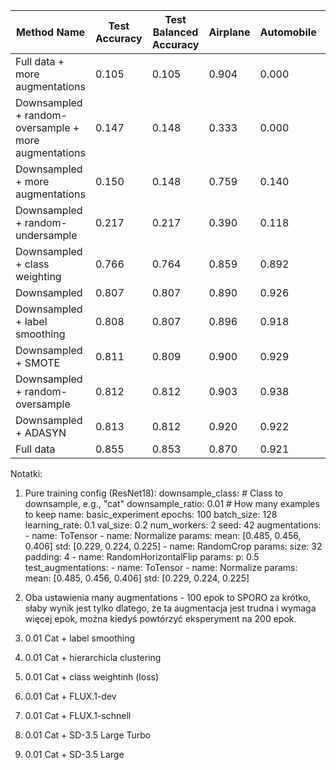 | Method Name                          | Test Accuracy | Test Balanced Accuracy | Airplane | Automobile | Bird  | Cat   | Deer  | Dog   | Frog  | Horse | Ship  | Truck |
|--------------------------------------|---------------|-------------------------|----------|------------|-------|-------|-------|-------|-------|-------|-------|-------|
| Full data + more augmentations      | 0.105         | 0.105                   | 0.904    | 0.000      | 0.022 | 0.006 | 0.004 | 0.016 | 0.003 | 0.065 | 0.022 | 0.010 |
| Downsampled + random-oversample + more augmentations | 0.147 | 0.148         | 0.333    | 0.000      | 0.245 | 0.000 | 0.008 | 0.252 | 0.002 | 0.004 | 0.572 | 0.051 |
| Downsampled + more augmentations                 | 0.150         | 0.148                   | 0.759    | 0.140      | 0.157 | 0.000 | 0.006 | 0.031 | 0.016 | 0.018 | 0.264 | 0.111 |
| Downsampled + random-undersample    | 0.217         | 0.217                   | 0.390    | 0.118      | 0.003 | 0.119 | 0.344 | 0.362 | 0.122 | 0.038 | 0.320 | 0.357 |
| Downsampled + class weighting       | 0.766         | 0.764                   | 0.859    | 0.892      | 0.744 | 0.041 | 0.825 | 0.774 | 0.885 | 0.866 | 0.908 | 0.864 |
| Downsampled                         | 0.807         | 0.807                   | 0.890    | 0.926      | 0.835 | 0.000 | 0.874 | 0.879 | 0.928 | 0.899 | 0.928 | 0.915 |
| Downsampled + label smoothing       | 0.808         | 0.807                   | 0.896    | 0.918      | 0.854 | 0.000 | 0.872 | 0.867 | 0.922 | 0.908 | 0.928 | 0.917 |
| Downsampled + SMOTE      | 0.811         | 0.809                   | 0.900    | 0.929      | 0.845 | 0.012 | 0.900 | 0.865 | 0.930 | 0.900 | 0.925 | 0.899 |
| Downsampled + random-oversample    | 0.812         | 0.812                   | 0.903    | 0.938      | 0.855 | 0.008 | 0.879 | 0.866 | 0.923 | 0.908 | 0.932 | 0.913 |
| Downsampled + ADASYN     | 0.813         | 0.812                   | 0.920    | 0.922      | 0.851 | 0.012 | 0.885 | 0.865 | 0.921 | 0.914 | 0.922 | 0.917 |
| Full data                           | 0.855         | 0.853                   | 0.870    | 0.921      | 0.820 | 0.707 | 0.865 | 0.778 | 0.897 | 0.868 | 0.924 | 0.904 |

Notatki:

1. Pure training config (ResNet18):
    downsample_class: # Class to downsample, e.g., "cat"
    downsample_ratio: 0.01 # How many examples to keep
    name: basic_experiment
    epochs: 100
    batch_size: 128
    learning_rate: 0.1
    val_size: 0.2
    num_workers: 2
    seed: 42
    augmentations:
        - name: ToTensor
        - name: Normalize
          params:
              mean: [0.485, 0.456, 0.406]
              std: [0.229, 0.224, 0.225]
        - name: RandomCrop
          params:
              size: 32
              padding: 4
        - name: RandomHorizontalFlip
          params:
              p: 0.5
    test_augmentations:
        - name: ToTensor
        - name: Normalize
          params:
              mean: [0.485, 0.456, 0.406]
              std: [0.229, 0.224, 0.225]
2. Oba ustawienia many augmentations - 100 epok to SPORO za krótko, słaby wynik jest tylko dlatego, że ta augmentacja jest trudna i wymaga więcej epok, można kiedyś powtórzyć eksperyment na 200 epok.

8.   0.01 Cat + label smoothing
9.  0.01 Cat + hierarchicla clustering
10.   0.01 Cat + class weightinh (loss)
13.  0.01 Cat + FLUX.1-dev
14.   0.01 Cat + FLUX.1-schnell
15.    0.01 Cat + SD-3.5 Large Turbo
16. 0.01 Cat + SD-3.5 Large
